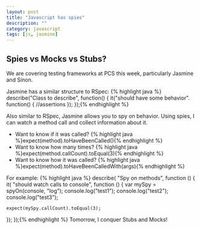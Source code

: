 ```yaml
---
layout: post
title: "Javascript has spies"
description: ""
category: javascript
tags: [js, jasmine]
---
```


## Spies vs Mocks vs Stubs?

We are covering testing frameworks at PCS this week,
 particularly Jasmine and Sinon.

Jasmine has a similar structure to RSpec:
{% highlight java %}
describe("Class to describe", function() {
  it("should have some behavior". function() {
    //assertions
  });
});{% endhighlight %}

Also similar to RSpec, Jasmine allows you to spy on behavior.
 Using spies, I can watch a method call and collect information about it.

* Want to know if it was called?
{% highlight java %}expect(method).toHaveBeenCalled(){% endhighlight %}
* Want to know how many times?
{% highlight java %}expect(method.callCount).toEqual(3){% endhighlight %}
* Want to know how it was called?
{% highlight java %}expect(method).toHaveBeenCalledWith(args){% endhighlight %}

For example:
{% highlight java %}
describe( "Spy on methods", function () {
  it( "should watch calls to console", function () {
    var mySpy = spyOn(console, "log");
    console.log("test1");
    console.log("test2");
    console.log("test3");

    expect(mySpy.callCount).toEqual(3);
  });
});{% endhighlight %}
Tomorrow, I conquer Stubs and Mocks!